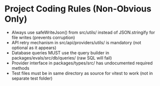 # Project Coding Rules (Non-Obvious Only)

- Always use safeWriteJson() from src/utils/ instead of JSON.stringify for file writes (prevents corruption)
- API retry mechanism in src/api/providers/utils/ is mandatory (not optional as it appears)
- Database queries MUST use the query builder in packages/evals/src/db/queries/ (raw SQL will fail)
- Provider interface in packages/types/src/ has undocumented required methods
- Test files must be in same directory as source for vitest to work (not in separate test folder)

